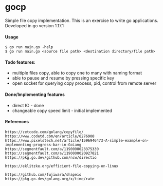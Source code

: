 # gocp
Simple file copy implementation.
This is an exercise to write go applications.
Developed in go version 1.17.1


#### Usage
```
$ go run main.go -help
$ go run main.go <source file path> <destination directory/file path>
```

#### Todo features:
- multiple files copy, able to copy one to many with naming format
- able to pause and resume by pressing specific key
- open socket for querying copy process, pid, control from remote server


#### Done/Implementing features
- direct IO - done
- changeable copy speed limit - initial implemented


#### References
```
https://zetcode.com/golang/copyfile/
https://www.codetd.com/en/article/8276908
https://www.pixelstech.net/article/1596946473-A-simple-example-on-implementing-progress-bar-in-GoLang
https://segmentfault.com/a/1190000023375330
https://segmentfault.com/a/1190000020927821
https://pkg.go.dev/github.com/ncw/directio

https://eklitzke.org/efficient-file-copying-on-linux

https://github.com/fujiwara/shapeio
https://pkg.go.dev/golang.org/x/time/rate
```
